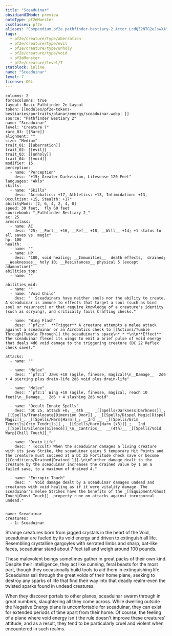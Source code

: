 ```yaml
---
title: "Sceaduinar"
obsidianUIMode: preview
noteType: pf2eMonster
cssClasses: pf2e
aliases: "Compendium.pf2e.pathfinder-bestiary-2.Actor.LcdQZ2NTG2eJswXA" 
tags:
  - pf2e/creature/type/aberration
  - pf2e/creature/type/evil
  - pf2e/creature/type/unholy
  - pf2e/creature/type/void
  - pf2eMonster
  - pf2e/creature/level/7
statblock: inline
name: "Sceaduinar"
level: 7
license: OGL
---
```


```statblock
columns: 2
forcecolumns: true
layout: Basic Pathfinder 2e Layout
token: [[modules/pf2e-tokens-bestiaries/portraits/planar/energy/sceaduinar.webp| ]]
source: "Pathfinder Bestiary 2"
name: "Sceaduinar"
level: "Creature 7"
rare_03: [[Rare]]
alignment: ""
size: "Medium"
trait_01: [[aberration]]
trait_02: [[evil]]
trait_03: [[unholy]]
trait_04: [[void]]
modifier: 15
perception:
  - name: "Perception"
    desc: "+15; Greater Darkvision, Lifesense 120 Feet"
languages: "Aklo"
skills:
  - name: "Skills"
    desc: "Acrobatics: +17, Athletics: +13, Intimidation: +13, Occultism: +15, Stealth: +17"
abilityMods: [2, 6, 4, 2, 4, 0]
speed: 30 feet,  fly 60 feet
sourcebook: "_Pathfinder Bestiary 2_"
ac: 25
armorclass:
  - name: AC
    desc: "25; __Fort__ +16, __Ref__ +18, __Will__ +14; +1 status to all saves vs. magic"
hp: 100
health:
  - name: ""
  - name: HP
    desc: "100, void healing; __Immunities__  death effects,  drained; __Weaknesses__ holy 10; __Resistances__ physical 5 (except adamantine)"
abilities_top:
  - name: ""

abilities_mid:
  - name: ""
  - name: "Void Child"
    desc: "  Sceaduinars have neither souls nor the ability to create. A sceaduinar is immune to effects that target a soul (such as bind soul or resurrect) or that require knowledge of a creature's identity (such as scrying), and critically fails Crafting checks."

  - name: "Wing Flash"
    desc: "`pf2:r`  **Trigger** A creature attempts a melee attack against a sceaduinar or an Acrobatics check to [[Actions/Tumble Through|Tumble Through]] the sceaduinar's space\n* * *\n\n**Effect** The sceaduinar flexes its wings to emit a brief pulse of void energy that deals 4d6 void damage to the triggering creature (DC 22 Reflex check save)."

attacks:
  - name: ""

  - name: "Melee"
    desc: "`pf2:1` Jaws +18 (agile, finesse, magical)\n__Damage__  2d6 + 4 piercing plus drain-life 2d6 void plus drain-life"

  - name: "Melee"
    desc: "`pf2:1` Wing +18 (agile, finesse, magical, reach 10 feet)\n__Damage__  2d6 + 4 slashing 2d6 void"

  - name: "Occult Innate Spells"
    desc: "DC 25, attack +0; __4th __  _[[Spells/Darkness|Darkness]]_, _[[Spells/Translocate|Dimension Door]]_, _[[Spells/Dispel Magic|Dispel Magic]]_, _[[Spells/Harm|Harm]]_; __3rd __  _[[Spells/Grim Tendrils|Grim Tendrils]]_, _[[Spells/Harm|Harm (x3)]]_; __2nd __  _[[Spells/Silence|Silence]]_\n__Cantrips__  __(4th)__ _[[Spells/Void Warp|Chill Touch]]_"

  - name: "Drain Life"
    desc: " (occult) When the sceaduinar damages a living creature with its jaws Strike, the sceaduinar gains 5 temporary Hit Points and the creature must succeed at a DC 25 Fortitude check save or become [[Conditions/Drained|Drained 1]].\n\nFurther damage dealt to the creature by the sceaduinar increases the drained value by 1 on a failed save, to a maximum of drained 4."

  - name: "Entropic Touch"
    desc: "  Void damage dealt by a sceaduinar damages undead and creatures with void healing as if it were vitality damage. The sceaduinar's melee Strikes have the benefits of the _[[Equipment/Ghost Touch|Ghost Touch]]_ property rune on attacks against incorporeal undead."
 
```

```encounter-table
name: Sceaduinar
creatures:
  - 1: Sceaduinar
```



Strange creatures born from jagged crystals in the heart of the Void, sceaduinar are fueled by its void energy and driven to extinguish all life. Resembling crystalline gargoyles with serrated limbs and sharp, bat-like faces, sceaduinar stand about 7 feet tall and weigh around 100 pounds.

These malevolent beings sometimes gather in great packs of their own kind. Despite their intelligence, they act like cunning, feral beasts for the most part, though they occasionally build tools to aid them in extinguishing life. Sceaduinar sail through the great voids of their home plane, seeking to destroy any sparks of life that find their way into that deadly realm-even the twisted sparks found in undead creatures.

When they discover portals to other planes, sceaduinar swarm through in great numbers, slaughtering all they come across. While dwelling outside the Negative Energy plane is uncomfortable for sceaduinar, they can exist for extended periods of time apart from their home. Of course, the feeling of a plane where void energy isn't the rule doesn't improve these creatures' attitude, and as a result, they tend to be particularly cruel and violent when encountered in such realms.
